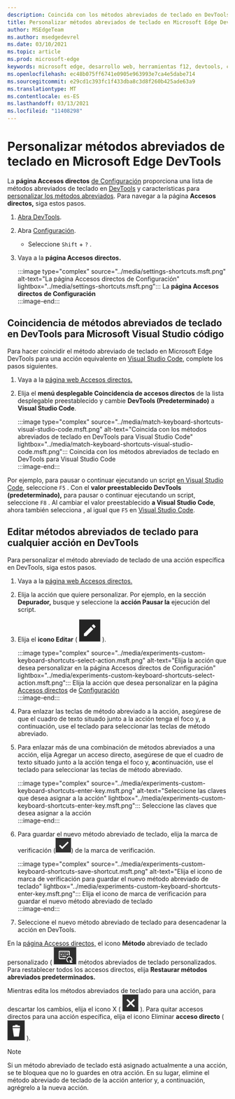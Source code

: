 ```yaml
---
description: Coincida con los métodos abreviados de teclado en DevTools para Visual Studio Code
title: Personalizar métodos abreviados de teclado en Microsoft Edge DevTools
author: MSEdgeTeam
ms.author: msedgedevrel
ms.date: 03/10/2021
ms.topic: article
ms.prod: microsoft-edge
keywords: microsoft edge, desarrollo web, herramientas f12, devtools, custom, shortcuts, teclado, visual studio code
ms.openlocfilehash: ec48b075ff6741e0905e963993e7ca4e5dabe714
ms.sourcegitcommit: e29cd1c393fc1f433dba8c3d8f260b425ade63a9
ms.translationtype: MT
ms.contentlocale: es-ES
ms.lasthandoff: 03/13/2021
ms.locfileid: "11408298"
---
```

# <a name="customize-keyboard-shortcuts-in-the-microsoft-edge-devtools"></a>Personalizar métodos abreviados de teclado en Microsoft Edge DevTools  

La **página Accesos directos** [de Configuración][DevToolsCustomizeSettings] proporciona una lista de métodos abreviados de teclado en [DevTools][DevToolsShortcuts] y características para [personalizar los métodos abreviados](#match-keyboard-shortcuts-in-the-devtools-to-microsoft-visual-studio-code).  Para navegar a la página **Accesos directos,** siga estos pasos.  

1.  [Abra DevTools][DevtoolsOpenMain].  
1.  Abra [Configuración][DevToolsCustomizeSettings].
    *   Seleccione `Shift` + `?` .  
1.  Vaya a la **página Accesos directos.**  
    
    :::image type="complex" source="../media/settings-shortcuts.msft.png" alt-text="La página Accesos directos de Configuración" lightbox="../media/settings-shortcuts.msft.png":::
       La **página Accesos directos** **de Configuración**  
    :::image-end:::  
    
## <a name="match-keyboard-shortcuts-in-the-devtools-to-microsoft-visual-studio-code"></a>Coincidencia de métodos abreviados de teclado en DevTools para Microsoft Visual Studio código  

Para hacer coincidir el método abreviado de teclado en Microsoft Edge DevTools para una acción equivalente en [Visual Studio Code][VisualStudioCode], complete los pasos siguientes.  

1.  Vaya a la [página web Accesos directos.](#customize-keyboard-shortcuts-in-the-microsoft-edge-devtools)  
1.  Elija el **menú desplegable Coincidencia de accesos directos** de la lista desplegable preestablecido y cambie **DevTools (Predeterminado)** a **Visual Studio Code**.  
    
    :::image type="complex" source="../media/match-keyboard-shortcuts-visual-studio-code.msft.png" alt-text="Coincida con los métodos abreviados de teclado en DevTools para Visual Studio Code" lightbox="../media/match-keyboard-shortcuts-visual-studio-code.msft.png":::
       Coincida con los métodos abreviados de teclado en DevTools para Visual Studio Code  
    :::image-end:::  
    
Por ejemplo, para pausar o continuar ejecutando un script [en Visual Studio Code][VisualStudioCodeShortcutsKeyboardWindows], seleccione `F5` .  Con el **valor preestablecido DevTools (predeterminado),** para pausar o continuar ejecutando un script, seleccione `F8` .  Al cambiar el valor preestablecido **a Visual Studio Code**, ahora también selecciona , al igual que `F5` en [Visual Studio Code][VisualStudioCodeShortcutsKeyboardWindows].  

## <a name="edit-keyboard-shortcuts-for-any-action-in-the-devtools"></a>Editar métodos abreviados de teclado para cualquier acción en DevTools  

Para personalizar el método abreviado de teclado de una acción específica en DevTools, siga estos pasos.  

1.  Vaya a la [página web Accesos directos.](#customize-keyboard-shortcuts-in-the-microsoft-edge-devtools)  
1.  Elija la acción que quiere personalizar.  Por ejemplo, en la sección **Depurador,** busque y seleccione la **acción Pausar la** ejecución del script.  
1.  Elija el **icono Editar** \( ![ EditKeyboardShortcut ](../media/edit-keyboard-shortcut-icon.msft.png) \).  
    
    :::image type="complex" source="../media/experiments-custom-keyboard-shortcuts-select-action.msft.png" alt-text="Elija la acción que desea personalizar en la página Accesos directos de Configuración" lightbox="../media/experiments-custom-keyboard-shortcuts-select-action.msft.png":::
       Elija la acción que desea personalizar en la página [Accesos directos](#customize-keyboard-shortcuts-in-the-microsoft-edge-devtools) de [Configuración][DevToolsCustomizeSettings]  
    :::image-end:::  
    
1.  Para enlazar las teclas de método abreviado a la acción, asegúrese de que el cuadro de texto situado junto a la acción tenga el foco y, a continuación, use el teclado para seleccionar las teclas de método abreviado.  
1.  Para enlazar más de una combinación de métodos abreviados a una acción, elija Agregar un acceso directo, asegúrese de que el cuadro de texto situado junto a la acción tenga el foco y, **a**continuación, use el teclado para seleccionar las teclas de método abreviado.  
    
    :::image type="complex" source="../media/experiments-custom-keyboard-shortcuts-enter-key.msft.png" alt-text="Seleccione las claves que desea asignar a la acción" lightbox="../media/experiments-custom-keyboard-shortcuts-enter-key.msft.png":::
       Seleccione las claves que desea asignar a la acción  
    :::image-end:::  
    
1.  Para guardar el nuevo método abreviado de teclado, elija la marca de verificación \(![CheckmarkKeyboardShortcut](../media/checkmark-keyboard-shortcut-icon.msft.png)\) de la marca de verificación.
    
    :::image type="complex" source="../media/experiments-custom-keyboard-shortcuts-save-shortcut.msft.png" alt-text="Elija el icono de marca de verificación para guardar el nuevo método abreviado de teclado" lightbox="../media/experiments-custom-keyboard-shortcuts-enter-key.msft.png":::
       Elija el icono de marca de verificación para guardar el nuevo método abreviado de teclado  
    :::image-end:::  
    
1.  Seleccione el nuevo método abreviado de teclado para desencadenar la acción en DevTools.  
    
En la [página Accesos directos,](#customize-keyboard-shortcuts-in-the-microsoft-edge-devtools) el icono **Método** abreviado de teclado personalizado \( ![ CustomKeyboardShortcut \) muestra los ](../media/custom-keyboard-shortcut-icon.msft.png) métodos abreviados de teclado personalizados.  Para restablecer todos los accesos directos, elija **Restaurar métodos abreviados predeterminados.**  

Mientras edita los métodos abreviados de teclado para una acción, para descartar los cambios, elija el icono X \( ![ XKeyboardShortcut ](../media/discard-changes-keyboard-shortcut-icon.msft.png) \).  Para quitar accesos directos para una acción específica, elija el icono Eliminar **acceso directo** \( ![ DeleteKeyboardShortcut ](../media/delete-keyboard-shortcut-icon.msft.png) \).  

> [!NOTE]
> Si un método abreviado de teclado está asignado actualmente a una acción, se te bloquea que no lo guardes en otra acción.  En su lugar, elimine el método abreviado de teclado de la acción anterior y, a continuación, agrégrelo a la nueva acción.  

<!-- links -->  

[DevToolsCustomizeSettings]: ./index.md#settings "Configuración: personalizar Microsoft Edge DevTools | Microsoft Docs"  
[DevtoolsOpenMain]: ../open/index.md "Abra Microsoft Edge DevTools | Microsoft Docs"  
[DevToolsShortcuts]: ../shortcuts/index.md "Microsoft Edge Métodos abreviados de teclado de DevTools | Microsoft Docs"  

[VisualStudioCode]: https://code.visualstudio.com "Microsoft Visual Studio Código"  
[VisualStudioCodeShortcutsKeyboardWindows]: https://code.visualstudio.com/shortcuts/keyboard-shortcuts-windows.pdf "Visual Studio Code Métodos abreviados de teclado para Windows | Microsoft Visual Studio Código"  

